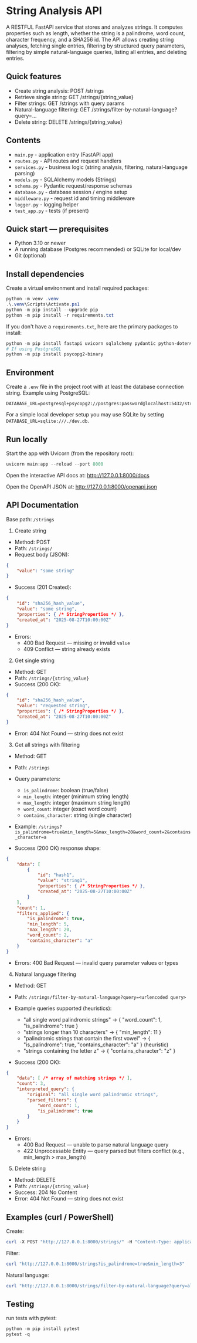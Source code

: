 
# String Analysis API

A RESTFUL FastAPI service that stores and analyzes strings. It computes properties such as length, whether the string is a palindrome, word count, character frequency, and a SHA256 id. The API allows creating string analyses, fetching single entries, filtering by structured query parameters, filtering by simple natural-language queries, listing all entries, and deleting entries.

## Quick features
- Create string analysis: POST /strings
- Retrieve single string: GET /strings/{string_value}
- Filter strings: GET /strings with query params
- Natural-language filtering: GET /strings/filter-by-natural-language?query=...
- Delete string: DELETE /strings/{string_value}

## Contents

- `main.py` - application entry (FastAPI app)
- `routes.py` - API routes and request handlers
- `services.py` - business logic (string analysis, filtering, natural-language parsing)
- `models.py` - SQLAlchemy models (Strings)
- `schema.py` - Pydantic request/response schemas
- `database.py` - database session / engine setup
- `middleware.py` - request id and timing middleware
- `logger.py` - logging helper
- `test_app.py` - tests (if present)

## Quick start — prerequisites

- Python 3.10 or newer
- A running database (Postgres recommended) or SQLite for local/dev
- Git (optional)

## Install dependencies

Create a virtual environment and install required packages:

```powershell
python -m venv .venv
.\.venv\Scripts\Activate.ps1
python -m pip install --upgrade pip
python -m pip install -r requirements.txt
```

If you don't have a `requirements.txt`, here are the primary packages to install:

```powershell
python -m pip install fastapi uvicorn sqlalchemy pydantic python-dotenv
# If using PostgreSQL
python -m pip install psycopg2-binary
```

## Environment

Create a `.env` file in the project root with at least the database connection string. Example using PostgreSQL:

```
DATABASE_URL=postgresql+psycopg2://postgres:password@localhost:5432/string_db
```

For a simple local developer setup you may use SQLite by setting `DATABASE_URL=sqlite:///./dev.db`.

## Run locally

Start the app with Uvicorn (from the repository root):

```powershell
uvicorn main:app --reload --port 8000
```

Open the interactive API docs at: http://127.0.0.1:8000/docs

Open the OpenAPI JSON at: http://127.0.0.1:8000/openapi.json

## API Documentation

Base path: `/strings`

1) Create string
- Method: POST
- Path: `/strings/`
- Request body (JSON):

```json
{
	"value": "some string"
}
```

- Success (201 Created):

```json
{
	"id": "sha256_hash_value",
	"value": "some string",
	"properties": { /* StringProperties */ },
	"created_at": "2025-08-27T10:00:00Z"
}
```

- Errors:
	- 400 Bad Request — missing or invalid `value`
	- 409 Conflict — string already exists

2) Get single string
- Method: GET
- Path: `/strings/{string_value}`
- Success (200 OK):

```json
{
	"id": "sha256_hash_value",
	"value": "requested string",
	"properties": { /* StringProperties */ },
	"created_at": "2025-08-27T10:00:00Z"
}
```

- Error: 404 Not Found — string does not exist

3) Get all strings with filtering
- Method: GET
- Path: `/strings`
- Query parameters:
	- `is_palindrome`: boolean (true/false)
	- `min_length`: integer (minimum string length)
	- `max_length`: integer (maximum string length)
	- `word_count`: integer (exact word count)
	- `contains_character`: string (single character)

- Example:
	`/strings?is_palindrome=true&min_length=5&max_length=20&word_count=2&contains_character=a`

- Success (200 OK) response shape:

```json
{
	"data": [
		{
			"id": "hash1",
			"value": "string1",
			"properties": { /* StringProperties */ },
			"created_at": "2025-08-27T10:00:00Z"
		}
	],
	"count": 1,
	"filters_applied": {
		"is_palindrome": true,
		"min_length": 5,
		"max_length": 20,
		"word_count": 2,
		"contains_character": "a"
	}
}
```

- Errors: 400 Bad Request — invalid query parameter values or types

4) Natural language filtering
- Method: GET
- Path: `/strings/filter-by-natural-language?query=<urlencoded query>`
- Example queries supported (heuristics):
	- "all single word palindromic strings" → { "word_count": 1, "is_palindrome": true }
	- "strings longer than 10 characters" → { "min_length": 11 }
	- "palindromic strings that contain the first vowel" → { "is_palindrome": true, "contains_character": "a" } (heuristic)
	- "strings containing the letter z" → { "contains_character": "z" }

- Success (200 OK):

```json
{
	"data": [ /* array of matching strings */ ],
	"count": 3,
	"interpreted_query": {
		"original": "all single word palindromic strings",
		"parsed_filters": {
			"word_count": 1,
			"is_palindrome": true
		}
	}
}
```

- Errors:
	- 400 Bad Request — unable to parse natural language query
	- 422 Unprocessable Entity — query parsed but filters conflict (e.g., min_length > max_length)

5) Delete string
- Method: DELETE
- Path: `/strings/{string_value}`
- Success: 204 No Content
- Error: 404 Not Found — string does not exist

## Examples (curl / PowerShell)

Create:
```powershell
curl -X POST "http://127.0.0.1:8000/strings/" -H "Content-Type: application/json" -d '{"value":"racecar"}'
```

Filter:
```powershell
curl "http://127.0.0.1:8000/strings?is_palindrome=true&min_length=3"
```

Natural language:
```powershell
curl "http://127.0.0.1:8000/strings/filter-by-natural-language?query=all%20single%20word%20palindromic%20strings"
```

## Testing

 run tests with pytest:

```powershell
python -m pip install pytest
pytest -q
```
